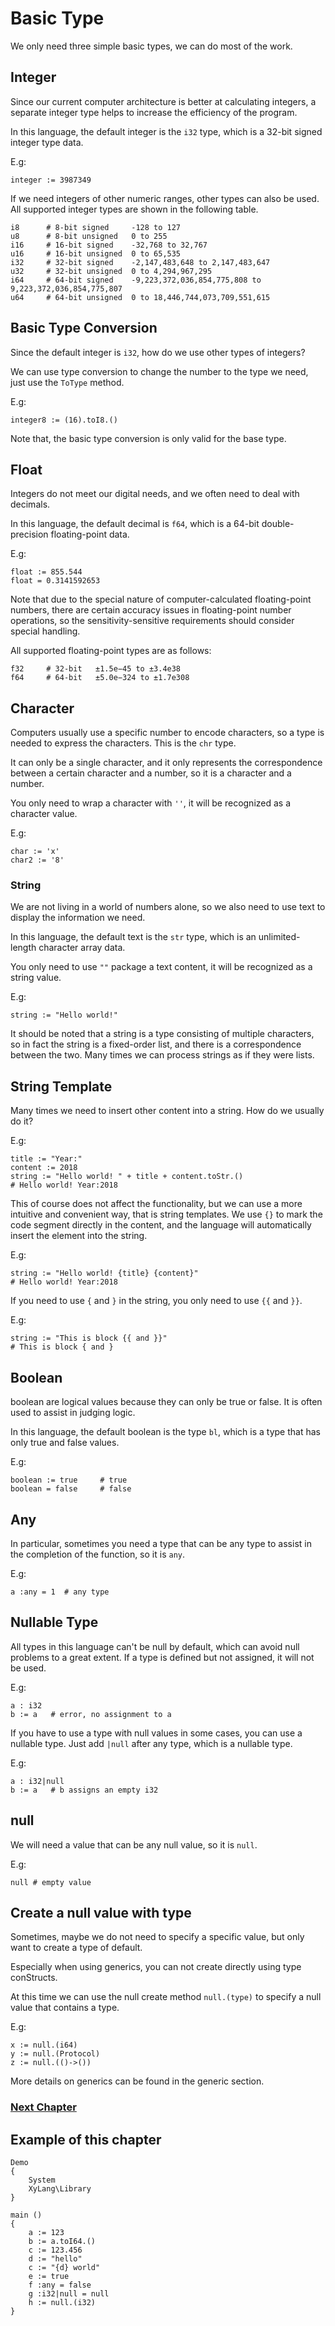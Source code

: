 # Basic Type
We only need three simple basic types, we can do most of the work.

## Integer
Since our current computer architecture is better at calculating integers, a separate integer type helps to increase the efficiency of the program.

In this language, the default integer is the `i32` type, which is a 32-bit signed integer type data.

E.g:
```
integer := 3987349
```

If we need integers of other numeric ranges, other types can also be used. All supported integer types are shown in the following table.
```
i8      # 8-bit signed     -128 to 127
u8      # 8-bit unsigned   0 to 255
i16     # 16-bit signed    -32,768 to 32,767
u16     # 16-bit unsigned  0 to 65,535
i32     # 32-bit signed    -2,147,483,648 to 2,147,483,647
u32     # 32-bit unsigned  0 to 4,294,967,295
i64     # 64-bit signed    -9,223,372,036,854,775,808 to 9,223,372,036,854,775,807
u64     # 64-bit unsigned  0 to 18,446,744,073,709,551,615
```
## Basic Type Conversion
Since the default integer is `i32`, how do we use other types of integers?

We can use type conversion to change the number to the type we need, just use the `ToType` method.

E.g:
```
integer8 := (16).toI8.()
```

Note that, the basic type conversion is only valid for the base type.
## Float 
Integers do not meet our digital needs, and we often need to deal with decimals.

In this language, the default decimal is `f64`, which is a 64-bit double-precision floating-point data.

E.g:
```
float := 855.544
float = 0.3141592653
```
Note that due to the special nature of computer-calculated floating-point numbers, there are certain accuracy issues in floating-point number operations, so the sensitivity-sensitive requirements should consider special handling.

All supported floating-point types are as follows:
```
f32     # 32-bit   ±1.5e−45 to ±3.4e38
f64     # 64-bit   ±5.0e−324 to ±1.7e308
```
## Character
Computers usually use a specific number to encode characters, so a type is needed to express the characters. This is the `chr` type.

It can only be a single character, and it only represents the correspondence between a certain character and a number, so it is a character and a number.

You only need to wrap a character with `''`, it will be recognized as a character value.

E.g:
```
char := 'x'
char2 := '8'
```
### String
We are not living in a world of numbers alone, so we also need to use text to display the information we need. 

In this language, the default text is the `str` type, which is an unlimited-length character array data.

You only need to use `""` package a text content, it will be recognized as a string value.

E.g:
```
string := "Hello world!"
```

It should be noted that a string is a type consisting of multiple characters, so in fact the string is a fixed-order list, and there is a correspondence between the two. Many times we can process strings as if they were lists.
## String Template
Many times we need to insert other content into a string. How do we usually do it?

E.g:
```
title := "Year:"
content := 2018
string := "Hello world! " + title + content.toStr.()
# Hello world! Year:2018
```

This of course does not affect the functionality, but we can use a more intuitive and convenient way, that is string templates.
We use `{}` to mark the code segment directly in the content, and the language will automatically insert the element into the string.

E.g:
```
string := "Hello world! {title} {content}"
# Hello world! Year:2018
```

If you need to use `{` and `}` in the string, you only need to use `{{` and `}}`.

E.g:
```
string := "This is block {{ and }}"
# This is block { and }
```
## Boolean
boolean are logical values ​​because they can only be true or false. It is often used to assist in judging logic.

In this language, the default boolean is the type `bl`, which is a type that has only true and false values.

E.g:
```
boolean := true     # true  
boolean = false     # false  
```
## Any
In particular, sometimes you need a type that can be any type to assist in the completion of the function, so it is `any`.

E.g:
```
a :any = 1  # any type
```
## Nullable Type
All types in this language can't be null by default, which can avoid null problems to a great extent.
If a type is defined but not assigned, it will not be used.

E.g:
```
a : i32
b := a   # error, no assignment to a
```

If you have to use a type with null values in some cases, you can use a nullable type.
Just add `|null` after any type, which is a nullable type.

E.g:
```
a : i32|null
b := a   # b assigns an empty i32
```
## null
We will need a value that can be any null value, so it is `null`.

E.g:
```
null # empty value
```
## Create a null value with type
Sometimes, maybe we do not need to specify a specific value, but only want to create a type of default.

Especially when using generics, you can not create directly using type conStructs.

At this time we can use the null create method `null.(type)` to specify a null value that contains a type.

E.g:
```
x := null.(i64)
y := null.(Protocol)
z := null.(()->())
```
More details on generics can be found in the generic section.

### [Next Chapter](operator.md)

## Example of this chapter
```
Demo
{
    System
    XyLang\Library
}

main ()
{
    a := 123
    b := a.toI64.()
    c := 123.456
    d := "hello"
    c := "{d} world"
    e := true
    f :any = false
    g :i32|null = null
    h := null.(i32) 
}
```